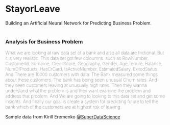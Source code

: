 # StayorLeave   
Building an Artificial Neural Network for Predicting Business Problem.
<br></br>

### Analysis for Business Problem
<p style="font-weight:100">
What we are looking at raw data set of a bank and also all data are frictional. But it is very realistic. This data set got few coloumns. such as RowNumber, CustomerId, Surname, CreditScore, Geography, Gender, Age,Tenure, Balance, NumOfProducts, HasCrCard, IsActiveMember,  EstimatedSalary, ExitedStatus. And There are 10000 customers with data. The Bank measured some things about these customers. The bank has being seen unusual Churn rates. And they seen customers leaving at unusually high rates. Then they wanna understand what the problem is and they want examine the problem and address that problem. And We are going to looking to this data set and get some insights. And finally our goal is create a system for predicting future to tell the bank which of the customers are at highest risk of leaving.  
</p>

Sample data from Kirill Eremenko
[@SuperDataScience](https://www.superdatascience.com/deep-learning/)


